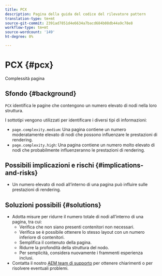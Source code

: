 ```yaml
---
title: PCX
description: Pagina della guida del codice del rilevatore pattern
translation-type: tm+mt
source-git-commit: 2391ad7851d4e6634a7bacd684b08db44a9c78e8
workflow-type: tm+mt
source-wordcount: '149'
ht-degree: 0%

---
```



# PCX {#pcx}

Complessità pagina

## Sfondo {#background}

`PCX` identifica le pagine che contengono un numero elevato di nodi nella loro struttura.

I sottotipi vengono utilizzati per identificare i diversi tipi di informazioni:

* `page.complexity.medium`: Una pagina contiene un numero moderatamente elevato di nodi che possono influenzare le prestazioni di rendering.
* `page.complexity.high`: Una pagina contiene un numero molto elevato di nodi che probabilmente influenzeranno le prestazioni di rendering.

## Possibili implicazioni e rischi {#implications-and-risks}

* Un numero elevato di nodi all’interno di una pagina può influire sulle prestazioni di rendering.

## Soluzioni possibili {#solutions}

* Adotta misure per ridurre il numero totale di nodi all’interno di una pagina, tra cui:
   * Verifica che non siano presenti contenitori non necessari.
   * Verifica se è possibile ottenere lo stesso layout con un numero inferiore di contenitori.
   * Semplifica il contenuto della pagina.
   * Ridurre la profondità della struttura del nodo.
   * Per semplicità, considera nuovamente i frammenti esperienza inclusi.
* Contatta il nostro [AEM team di supporto](https://helpx.adobe.com/enterprise/using/support-for-experience-cloud.html) per ottenere chiarimenti o per risolvere eventuali problemi.
